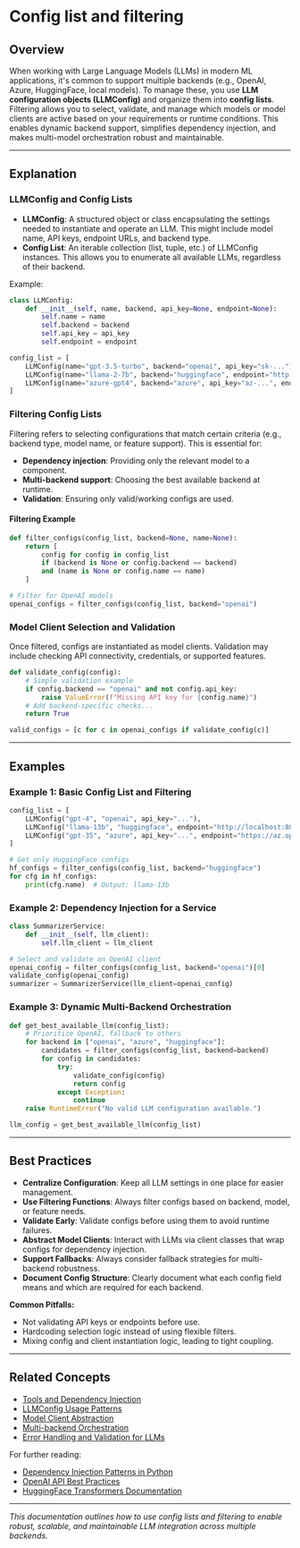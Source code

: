 # Config list and filtering

## Overview

When working with Large Language Models (LLMs) in modern ML applications, it's common to support multiple backends (e.g., OpenAI, Azure, HuggingFace, local models). To manage these, you use **LLM configuration objects (LLMConfig)** and organize them into **config lists**. Filtering allows you to select, validate, and manage which models or model clients are active based on your requirements or runtime conditions. This enables dynamic backend support, simplifies dependency injection, and makes multi-model orchestration robust and maintainable.

---

## Explanation

### LLMConfig and Config Lists

- **LLMConfig**: A structured object or class encapsulating the settings needed to instantiate and operate an LLM. This might include model name, API keys, endpoint URLs, and backend type.
- **Config List**: An iterable collection (list, tuple, etc.) of LLMConfig instances. This allows you to enumerate all available LLMs, regardless of their backend.

Example:
```python
class LLMConfig:
    def __init__(self, name, backend, api_key=None, endpoint=None):
        self.name = name
        self.backend = backend
        self.api_key = api_key
        self.endpoint = endpoint
```

```python
config_list = [
    LLMConfig(name="gpt-3.5-turbo", backend="openai", api_key="sk-..."),
    LLMConfig(name="llama-2-7b", backend="huggingface", endpoint="http://localhost:8000"),
    LLMConfig(name="azure-gpt4", backend="azure", api_key="az-...", endpoint="https://azure.openai.com/"),
]
```

### Filtering Config Lists

Filtering refers to selecting configurations that match certain criteria (e.g., backend type, model name, or feature support). This is essential for:

- **Dependency injection**: Providing only the relevant model to a component.
- **Multi-backend support**: Choosing the best available backend at runtime.
- **Validation**: Ensuring only valid/working configs are used.

#### Filtering Example

```python
def filter_configs(config_list, backend=None, name=None):
    return [
        config for config in config_list
        if (backend is None or config.backend == backend)
        and (name is None or config.name == name)
    ]

# Filter for OpenAI models
openai_configs = filter_configs(config_list, backend="openai")
```

### Model Client Selection and Validation

Once filtered, configs are instantiated as model clients. Validation may include checking API connectivity, credentials, or supported features.

```python
def validate_config(config):
    # Simple validation example
    if config.backend == "openai" and not config.api_key:
        raise ValueError(f"Missing API key for {config.name}")
    # Add backend-specific checks...
    return True

valid_configs = [c for c in openai_configs if validate_config(c)]
```

---

## Examples

### Example 1: Basic Config List and Filtering

```python
config_list = [
    LLMConfig("gpt-4", "openai", api_key="..."),
    LLMConfig("llama-13b", "huggingface", endpoint="http://localhost:8000"),
    LLMConfig("gpt-35", "azure", api_key="...", endpoint="https://az.openai.com"),
]

# Get only HuggingFace configs
hf_configs = filter_configs(config_list, backend="huggingface")
for cfg in hf_configs:
    print(cfg.name)  # Output: llama-13b
```

### Example 2: Dependency Injection for a Service

```python
class SummarizerService:
    def __init__(self, llm_client):
        self.llm_client = llm_client

# Select and validate an OpenAI client
openai_config = filter_configs(config_list, backend="openai")[0]
validate_config(openai_config)
summarizer = SummarizerService(llm_client=openai_config)
```

### Example 3: Dynamic Multi-Backend Orchestration

```python
def get_best_available_llm(config_list):
    # Prioritize OpenAI, fallback to others
    for backend in ["openai", "azure", "huggingface"]:
        candidates = filter_configs(config_list, backend=backend)
        for config in candidates:
            try:
                validate_config(config)
                return config
            except Exception:
                continue
    raise RuntimeError("No valid LLM configuration available.")

llm_config = get_best_available_llm(config_list)
```

---

## Best Practices

- **Centralize Configuration**: Keep all LLM settings in one place for easier management.
- **Use Filtering Functions**: Always filter configs based on backend, model, or feature needs.
- **Validate Early**: Validate configs before using them to avoid runtime failures.
- **Abstract Model Clients**: Interact with LLMs via client classes that wrap configs for dependency injection.
- **Support Fallbacks**: Always consider fallback strategies for multi-backend robustness.
- **Document Config Structure**: Clearly document what each config field means and which are required for each backend.

**Common Pitfalls:**
- Not validating API keys or endpoints before use.
- Hardcoding selection logic instead of using flexible filters.
- Mixing config and client instantiation logic, leading to tight coupling.

---

## Related Concepts

- [Tools and Dependency Injection](#)
- [LLMConfig Usage Patterns](#)
- [Model Client Abstraction](#)
- [Multi-backend Orchestration](#)
- [Error Handling and Validation for LLMs](#)

For further reading:
- [Dependency Injection Patterns in Python](https://realpython.com/dependency-injection-python/)
- [OpenAI API Best Practices](https://platform.openai.com/docs/guides/best-practices)
- [HuggingFace Transformers Documentation](https://huggingface.co/docs/transformers/index)

---

*This documentation outlines how to use config lists and filtering to enable robust, scalable, and maintainable LLM integration across multiple backends.*